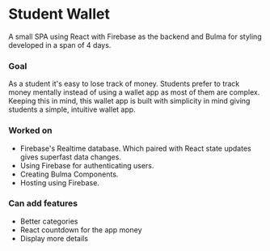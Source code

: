 # Student Wallet
A small SPA using React with Firebase as the backend and Bulma for styling developed in a span of 4 days.

### Goal
As a student it's easy to lose track of money. Students prefer to track money mentally instead of using a wallet app as most of them are complex. Keeping this in mind, this wallet app is built with simplicity in mind giving students a simple, intuitive wallet app.

### Worked on
- Firebase's Realtime database. Which paired with React state updates gives superfast data changes.
- Using Firebase for authenticating users.
- Creating Bulma Components.
- Hosting using Firebase.

### Can add features
- Better categories
- React countdown for the app money
- Display more details
